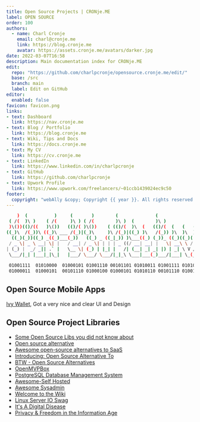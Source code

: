 ```yaml
---
title: Open Source Projects | CRONje.ME
label: OPEN SOURCE
order: 100
authors:
  - name: Charl Cronje
    email: charl@cronje.me
    link: https://blog.cronje.me
    avatar: https://assets.cronje.me/avatars/darker.jpg
date: 2022-03-07T16:58
description: Main documentation index for CRONje.ME
edit:
  repo: "https://github.com/charlpcronje/opensource.cronje.me/edit/"
  base: /src
  branch: main
  label: Edit on GitHub
editor:
  enabled: false
favicon: favicon.png
links:
- text: Dashboard
  link: https://nav.cronje.me
- text: Blog / Portfolio
  link: https://blog.cronje.me
- text: Wiki, Tips and Docs 
  link: https://docs.cronje.me
- text: My CV
  link: https://cv.cronje.me
- text: LinkedIn
  link: https://www.linkedin.com/in/charlpcronje
- text: GitHub
  link: https://github.com/charlpcronje
- text: Upwork Profile
  link: https://www.upwork.com/freelancers/~01ccb1439024ec9c50
footer:
  copyright: "webAlly &copy; Copyright {{ year }}. All rights reserved."
---
```

<script type="text/javascript">(function(w,s){var e=document.createElement("script");e.type="text/javascript";e.async=true;e.src="https://cdn.pagesense.io/js/webally/f2527eebee974243853bcd47b32631f4.js";var x=document.getElementsByTagName("script")[0];x.parentNode.insertBefore(e,x);})(window,"script");</script>

```sh
    )  (          )     (       )        (              (                  *         
 ( /(  )\ )    ( /(     )\ ) ( /(        )\ )  (        )\ )             (  `        
 )\())(()/((   )\())   (()/( )\())    ( (()/(  )\  (   (()/(  (   (   (  )\))(  (    
((_)\  /(_))\ ((_)\ ___ /(_)|(_)\     )\ /(_)|((_) )\   /(_)) )\  )\  )\((_)()\ )\   
  ((_)(_))((_) _((_)___(_))   ((_) _ ((_|_)) )\___((_) (_))_ ((_)((_)((_|_()((_|(_)  
 / _ \| _ \ __| \| |   / __| / _ \| | | | _ ((/ __| __| |   \| __\ \ / /|  \/  | __| 
| (_) |  _/ _|| .` |   \__ \| (_) | |_| |   /| (__| _| _| |) | _| \ V / | |\/| | _|  
 \___/|_| |___|_|\_|   |___/ \___/ \___/|_|_\ \___|___(_)___/|___| \_(_)|_|  |_|___| 
                                                                                     
 01001111  01010000  01000101 01001110 00101101 01010011 01001111 01010101 01010010 
 01000011  01000101  00101110 01000100 01000101 01010110 00101110 01001101 01000101  
```

## Open Source Mobile Apps

[Ivy Wallet](https://github.com/ILIYANGERMANOV/ivy-wallet), Got a very nice and clear UI and Design

## Open Source Project Libraries 

- [Some Open Source Libs you did not know about](oSourceYouDontKnow.md)
- [Open source alternative](https://www.opensourcealternative.to)
- [Awesome open-source alternatives to SaaS](https://github.com/RunaCapital/awesome-oss-alternatives)
- [Introducing: Open Source Alternative To](https://www.crowd.dev/post/introducing-opensource-alternative-to)
- [BTW - Open Source Alternatives](https://www.btw.so/open-source-alternatives)
- [OpenMVPBox](https://github.com/Jazys/OpenMVPBox)
- [PostgreSQL Database Management System](https://github.com/postgres/postgres)
- [Awesome-Self Hosted](https://github.com/awesome-selfhosted/awesome-selfhosted)
- [Awesome Sysadmin](https://github.com/awesome-foss/awesome-sysadmin)
- [Welcome to the Wiki](https://wiki.r-selfhosted.com/)
- [Linux Server IO Swag](https://docs.linuxserver.io/general/swag)
- [It's A Digital Disease](https://www.reddit.com/r/DataHoarder/wiki/index)
- [Privacy & Freedom in the Information Age](https://www.reddit.com/r/privacy/wiki/index)
